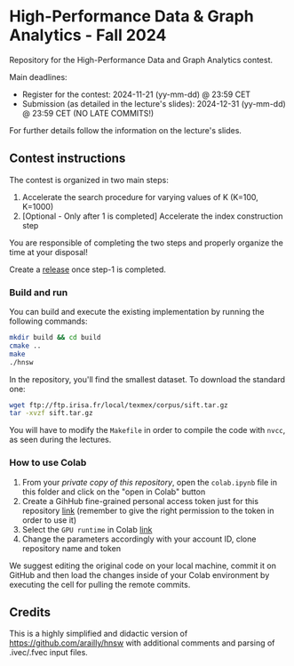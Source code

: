 # High-Performance Data & Graph Analytics - Fall 2024

Repository for the High-Performance Data and Graph Analytics contest.

Main deadlines:

- Register for the contest: 2024-11-21 (yy-mm-dd) @ 23:59 CET
- Submission (as detailed in the lecture's slides): 2024-12-31 (yy-mm-dd) @ 23:59 CET (NO LATE COMMITS!)

For further details follow the information on the lecture's slides. 

## Contest instructions

The contest is organized in two main steps:

1. Accelerate the search procedure for varying values of K (K=100, K=1000)
2. [Optional - Only after 1 is completed] Accelerate the index construction step

You are responsible of completing the two steps and properly organize the time at your disposal!

Create a [release](https://docs.github.com/en/repositories/releasing-projects-on-github/managing-releases-in-a-repository) once step-1 is completed.

### Build and run
You can build and execute the existing implementation by running the following commands:

```sh
mkdir build && cd build
cmake ..
make
./hnsw
```

In the repository, you'll find the smallest dataset. To download the standard one: 

```sh
wget ftp://ftp.irisa.fr/local/texmex/corpus/sift.tar.gz
tar -xvzf sift.tar.gz
```

You will have to modify the `Makefile` in order to compile the code with `nvcc`, as seen during the lectures.

###  How to use Colab
1) From your *private copy of this repository*, open the `colab.ipynb` file in this folder and click on the "open in Colab" button
2) Create a GihHub fine-grained personal access token just for this repository [link](https://docs.github.com/en/authentication/keeping-your-account-and-data-secure/creating-a-personal-access-token) (remember to give the right permission to the token in order to use it)
3) Select the `GPU runtime` in Colab [link](https://www.geeksforgeeks.org/how-to-use-google-colab)
4) Change the parameters accordingly with your account ID, clone repository name and token

We suggest editing the original code on your local machine, commit it on GitHub and then load the changes inside of your Colab environment by executing the cell for pulling the remote commits.

## Credits

This is a highly simplified and didactic version of https://github.com/arailly/hnsw with additional comments and parsing of .ivec/.fvec input files.



